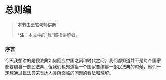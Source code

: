 # 总则编

> **本节由王轶老师讲解**
>
> ***注**：本文中的“我”都指讲解者。

### 序言

今天我想讲的是民法典如何回应中国之问和时代之问。我们都知道并不是每个国家都要编纂一部民法典，但我们也知道当一个国家要编纂一部民法典的时候，他们一定想通过民法典来表达人类所面临的问题的看法和理解。